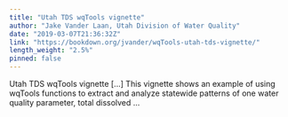 ```yaml
---
title: "Utah TDS wqTools vignette"
author: "Jake Vander Laan, Utah Division of Water Quality"
date: "2019-03-07T21:36:32Z"
link: "https://bookdown.org/jvander/wqTools-utah-tds-vignette/"
length_weight: "2.5%"
pinned: false
---
```


Utah TDS wqTools vignette [...] This vignette shows an example of using wqTools functions to extract and analyze statewide patterns of one water quality parameter, total dissolved ...
